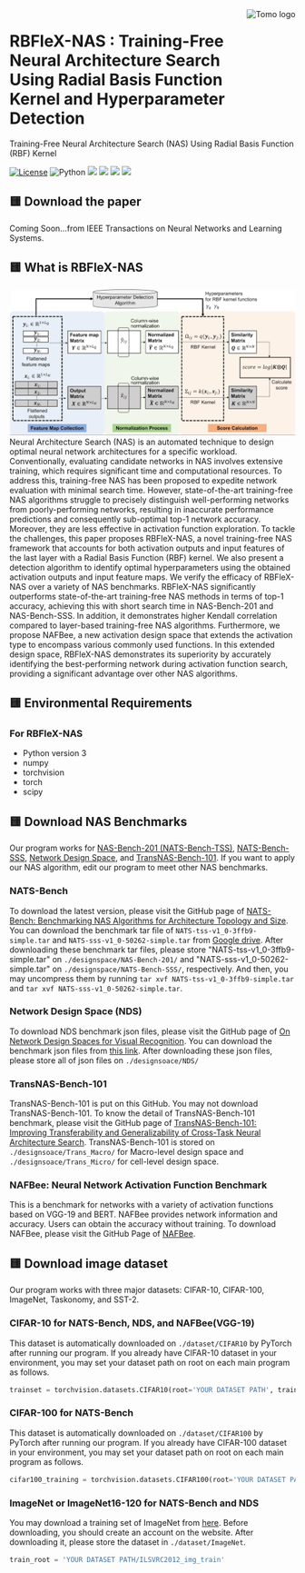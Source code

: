 <a href="https://istd.sutd.edu.sg/people/phd-students/tomomasa-yamasaki">
    <img src="https://github.com/tomomasayamasaki/LAXOR/blob/main/README/logo.png" alt="Tomo logo" title="Tomo" align="right" height="110" />
</a>

# RBFleX-NAS : Training-Free Neural Architecture Search Using Radial Basis Function Kernel and Hyperparameter Detection
Training-Free Neural Architecture Search (NAS) Using Radial Basis Function (RBF) Kernel 

[![License](https://img.shields.io/badge/license-MIT-blue.svg)](https://opensource.org/licenses/MIT)
![Python](https://img.shields.io/badge/python-v3.8+-blue.svg)
![](https://img.shields.io/github/repo-size/tomomasayamasaki/RBF-kernel-based-NAS)
![](https://img.shields.io/github/commit-activity/y/tomomasayamasaki/RBF-kernel-based-NAS)
![](https://img.shields.io/github/last-commit/tomomasayamasaki/RBF-kernel-based-NAS)
![](https://img.shields.io/github/languages/count/tomomasayamasaki/RBF-kernel-based-NAS)

## 🟨 Download the paper
Coming Soon...from IEEE Transactions on Neural Networks and Learning Systems.

## 🟨 What is RBFleX-NAS
![](png/overview.png)
Neural Architecture Search (NAS) is an automated technique to design optimal neural network architectures for a specific workload. Conventionally, evaluating candidate networks in NAS involves extensive training, which requires significant time and computational resources. To address this, training-free NAS has been proposed to expedite network evaluation with minimal search time. However, state-of-the-art training-free NAS algorithms struggle to precisely distinguish well-performing networks from poorly-performing networks, resulting in inaccurate performance predictions and consequently sub-optimal top-1 network accuracy. Moreover, they are less effective in activation function exploration.
To tackle the challenges, this paper proposes RBFleX-NAS, a novel training-free NAS framework that accounts for both activation outputs and input features of the last layer with a Radial Basis Function (RBF) kernel. 
We also present a detection algorithm to identify optimal hyperparameters using the obtained activation outputs and input feature maps. We verify the efficacy of RBFleX-NAS over a variety of NAS benchmarks. RBFleX-NAS significantly outperforms state-of-the-art training-free NAS methods in terms of top-1 accuracy, achieving this with short search time in NAS-Bench-201 and NAS-Bench-SSS. In addition, it demonstrates higher Kendall correlation compared to layer-based training-free NAS algorithms.
Furthermore, we propose NAFBee, a new activation design space that extends the activation type to encompass various commonly used functions. In this extended design space, RBFleX-NAS demonstrates its superiority by accurately identifying the best-performing network during activation function search, providing a significant advantage over other NAS algorithms.

## 🟨 Environmental Requirements
### For RBFleX-NAS
- Python version 3
- numpy
- torchvision
- torch
- scipy


## 🟨 Download NAS Benchmarks
Our program works for [NAS-Bench-201 (NATS-Bench-TSS)](https://arxiv.org/abs/2001.00326), [NATS-Bench-SSS](https://arxiv.org/abs/2009.00437), [Network Design Space](https://arxiv.org/abs/1905.13214), and [TransNAS-Bench-101](https://arxiv.org/abs/2105.11871). If you want to apply our NAS algorithm, edit our program to meet other NAS benchmarks.

### NATS-Bench
To download the latest version, please visit the GitHub page of [NATS-Bench: Benchmarking NAS Algorithms for Architecture Topology and Size](https://github.com/D-X-Y/NATS-Bench). You can download the benchmark tar file of `NATS-tss-v1_0-3ffb9-simple.tar` and `NATS-sss-v1_0-50262-simple.tar` from [Google drive](https://drive.google.com/drive/folders/1zjB6wMANiKwB2A1yil2hQ8H_qyeSe2yt). After downloading these benchmark tar files, please store "NATS-tss-v1_0-3ffb9-simple.tar" on `./designspace/NAS-Bench-201/` and "NATS-sss-v1_0-50262-simple.tar" on `./designspace/NATS-Bench-SSS/`, respectively. And then, you may uncompress them by running `tar xvf NATS-tss-v1_0-3ffb9-simple.tar` and `tar xvf NATS-sss-v1_0-50262-simple.tar`.

### Network Design Space (NDS)
To download NDS benchmark json files, please visit the GitHub page of [On Network Design Spaces for Visual Recognition](https://github.com/facebookresearch/nds). You can download the benchmark json files from [this link](https://dl.fbaipublicfiles.com/nds/data.zip). After downloading these json files, please store all of json files on `./designsoace/NDS/`

### TransNAS-Bench-101
TransNAS-Bench-101 is put on this GitHub. You may not download TransNAS-Bench-101. To know the detail of TransNAS-Bench-101 benchmark, please visit the GitHub page of [TransNAS-Bench-101: Improving Transferability and Generalizability of Cross-Task Neural Architecture Search](https://github.com/yawen-d/TransNASBench). TransNAS-Bench-101 is stored on `./designsoace/Trans_Macro/` for Macro-level design space and `./designsoace/Trans_Micro/` for cell-level design space.

### NAFBee: Neural Network Activation Function Benchmark
This is a benchmark for networks with a variety of activation functions based on VGG-19 and BERT. NAFBee provides network information and accuracy. Users can obtain the accuracy without training.
To download NAFBee, please visit the GitHub Page of [NAFBee](https://github.com/tomomasayamasaki/NAFBee).


## 🟨 Download image dataset
Our program works with three major datasets: CIFAR-10, CIFAR-100, ImageNet, Taskonomy, and SST-2.

### CIFAR-10 for NATS-Bench, NDS, and NAFBee(VGG-19)
This dataset is automatically downloaded on `./dataset/CIFAR10` by PyTorch after running our program. If you already have CIFAR-10 dataset in your environment, you may set your dataset path on root on each main program as follows.
```python
trainset = torchvision.datasets.CIFAR10(root='YOUR DATASET PATH', train=True, download=True, transform=transform_train)
```

### CIFAR-100 for NATS-Bench
This dataset is automatically downloaded on `./dataset/CIFAR100` by PyTorch after running our program. If you already have CIFAR-100 dataset in your environment, you may set your dataset path on root on each main program as follows.
```python
cifar100_training = torchvision.datasets.CIFAR100(root='YOUR DATASET PATH', train=True, download=True, transform=transform_train)
```

### ImageNet or ImageNet16-120 for NATS-Bench and NDS
You may download a training set of ImageNet from [here](https://www.image-net.org). Before downloading, you should create an account on the website. After downloading it, please store the dataset in `./dataset/ImageNet`.
```python
train_root = 'YOUR DATASET PATH/ILSVRC2012_img_train'
```



